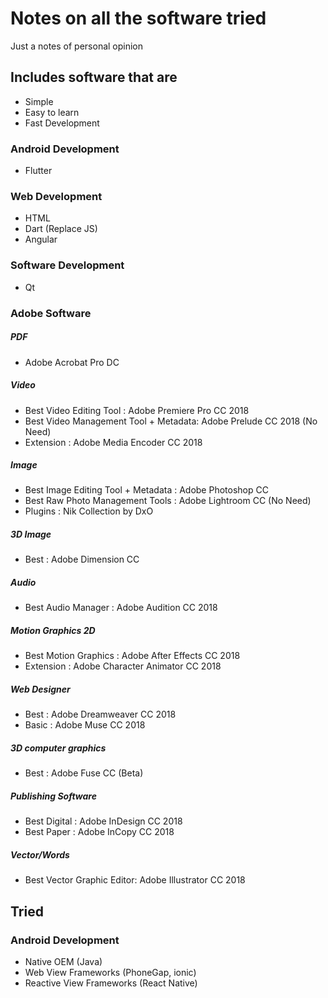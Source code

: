 # Notes on all the software tried
Just a notes of personal opinion

## Includes software that are
- Simple
- Easy to learn
- Fast Development

### Android Development
- Flutter

### Web Development
- HTML
- Dart (Replace JS)
- Angular

### Software Development
- Qt


### Adobe Software
##### PDF
- Adobe Acrobat Pro DC

##### Video
- Best Video Editing Tool : Adobe Premiere Pro CC 2018
- Best Video Management Tool + Metadata: Adobe Prelude CC 2018 (No Need)
- Extension : Adobe Media Encoder CC 2018

##### Image
- Best Image Editing Tool + Metadata : Adobe Photoshop CC
- Best Raw Photo Management Tools : Adobe Lightroom CC (No Need)
- Plugins : Nik Collection by DxO

##### 3D Image
- Best : Adobe Dimension CC

##### Audio
- Best Audio Manager : Adobe Audition CC 2018

##### Motion Graphics 2D
- Best Motion Graphics : Adobe After Effects CC 2018
- Extension : Adobe Character Animator CC 2018

##### Web Designer
- Best : Adobe Dreamweaver CC 2018
- Basic : Adobe Muse CC 2018

##### 3D computer graphics
- Best : Adobe Fuse CC (Beta)

##### Publishing Software
- Best Digital : Adobe InDesign CC 2018
- Best Paper : Adobe InCopy CC 2018

##### Vector/Words
- Best Vector Graphic Editor: Adobe Illustrator CC 2018


## Tried
### Android Development
- Native OEM (Java)
- Web View Frameworks (PhoneGap, ionic)
- Reactive View Frameworks (React Native)


